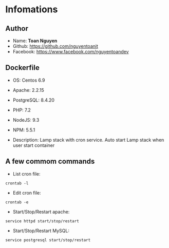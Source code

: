 # Infomations
## Author
- Name: **Toan Nguyen**
- Github: https://github.com/nguyentoanit
- Facebook: https://www.facebook.com/nguyentoandev

## Dockerfile
- OS: Centos 6.9
- Apache: 2.2.15
- PostgreSQL: 8.4.20
- PHP: 7.2
- NodeJS: 9.3
- NPM: 5.5.1

- Description: Lamp stack with cron service. Auto start Lamp stack when user start container

## A few commom commands
- List cron file:

```
crontab -l
```
- Edit cron file:

```
crontab -e
```
- Start/Stop/Restart apache:

```
service httpd start/stop/restart
```
- Start/Stop/Restart MySQL:

```
service postgresql start/stop/restart
```
